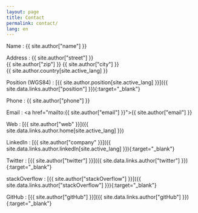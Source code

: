 ```yaml
---
layout: page
title: Contact
permalink: contact/
lang: en
---
```


Name
: {{ site.author["name"] }}

Address
: {{ site.author["street"] }}  
{{ site.author["zip"] }} {{ site.author["city"] }}  
{{ site.author.country[site.active_lang] }}

Position (WGS84)
: [{{ site.author.position[site.active_lang] }}]({{ site.data.links.author["position"] }}){:target="_blank"}

Phone
: {{ site.author["phone"] }}

Email
: <a href="mailto:{{ site.author["email"] }}">{{ site.author["email"] }}</a>

Web
: [{{ site.author["web" }}]({{ site.data.links.author.home[site.active_lang] }})

LinkedIn
: [{{ site.author["company" }}]({{ site.data.links.author.linkedIn[site.active_lang] }}){:target="_blank"}

Twitter
: [{{ site.author["twitter"] }}]({{ site.data.links.author["twitter"] }}){:target="_blank"}

stackOverflow
: [{{ site.author["stackOverflow"] }}]({{ site.data.links.author["stackOverflow"] }}){:target="_blank"}

GitHub
: [{{ site.author["gitHub"] }}]({{ site.data.links.author["gitHub"] }}){:target="_blank"}
